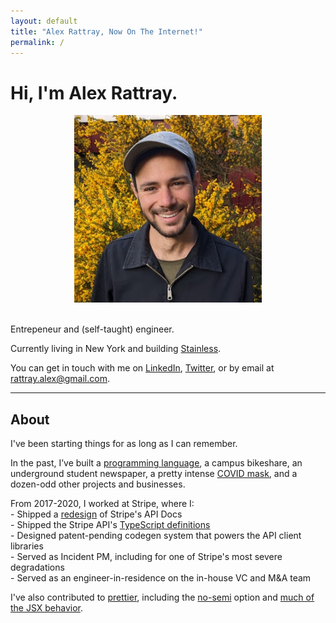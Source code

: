 ```yaml
---
layout: default
title: "Alex Rattray, Now On The Internet!"
permalink: /
---
```


<h1 class='page-header'>
  Hi, I'm Alex Rattray.
</h1>

<div class="row">

  <div class="col-sm-4">
    <center>
      <img class="img-thumbnail"
        style="max-height: 300px;"
        src="/images/alex-3-small.jpeg"
      />
      <div class="visible-xs">
        <br />
      </div>
    </center>
  </div>

  <div class="col-sm-8">
    <p class="lead">
      Entrepeneur and (self-taught) engineer.
    </p>
    <p>
      Currently living in New York and building
      <a href="https://stainlessapi.com">Stainless</a>.
    </p>
    <p>
      You can get in touch with me on
      <a href="http://linkedin.com/in/alexrattray">LinkedIn</a>,
      <a href="http://twitter.com/RattrayAlex">Twitter</a>,
      <!-- <a href="http://facebook.com/rattray.alex">Facebook</a>, -->
      <!-- <a href="http://instagram.com/rattrayalex">Instagram</a>, -->
      or by email at
      <a href="mailto:rattray.alex+.com@gmail.com">rattray.alex@gmail.com</a>.
    </p>
    <hr>
    <h2>About</h2>
    <p>
      I've been starting things for as long as I can remember.
    </p>
    <p>
      In the past, I’ve built a <a href="http://lightscript.org" target="_blank">programming language</a>,
      a campus bikeshare, an underground student newspaper,
      a pretty intense <a href="https://narwallmask.com" target="_blank">COVID mask</a>,
      and a dozen-odd other projects and businesses.
    </p>
    <p>
      From 2017-2020, I worked at Stripe, where I:<br>
      - Shipped a <a href="https://twitter.com/stripe/status/1108764635606315008" target="_blank">redesign</a> of Stripe's API Docs<br>
      - Shipped the Stripe API's <a href="https://twitter.com/stripe/status/1222944951853432832developer">TypeScript definitions</a><br>
      - Designed patent-pending codegen system that powers the API client libraries<br>
      - Served as Incident PM, including for one of Stripe's most severe degradations<br>
      - Served as an engineer-in-residence on the in-house VC and M&A team<br>
    </p>
    <p>
      I've also contributed to <a href="https://prettier.io">prettier</a>, including the
      <a href="https://github.com/prettier/prettier/pulls/1129">no-semi</a> option and
      <a href="https://github.com/prettier/prettier/pulls?q=author%3Arattrayalex+JSX">much of the JSX behavior</a>.
    </p>
  </div>

</div>

<br>

<!--
<h2 class="page-header">About me:</h2>
<p>
  I have been "starting things" for almost as long as I can remember.
</p>
<p>
  In high school,
  I pitched energy-saving signage to Seattle's electricity utility,
  started an underground student newspaper,
  and even sold custom upcycled bookbags.
</p>
<p>
  As a student at Penn, I cofounded
  <a href="http://penncycle.org">a bike share</a>
  before learning to code and building
  <a href="http://coursegrapher.com">several</a>
  <a href="http://histography.com">award-winning</a>
  <a href="pando.com/2013/01/22/meet-musical-toilet-the-latest-innovation-in-the-connected-bathroom/">hackathon projects</a>
  and other apps. I also cofounded
  <a href="http://emeraldexam.com">Emerald Exam</a>,
  an education technology product funded by
  First Round Capital's
  <a href="http://dormroomfund.com">Dorm Room Fund</a>.
</p>
<p>
  After school,
  I took a year to travel in Asia,
  doing remote software consulting.
  I also took a three-month post at
  Bangalore-based
  <a href="http://babajob.com">Babajob.com</a>,
  a startup connecting undereducated job seekers
  with economic opportunities.
</p>
-->
